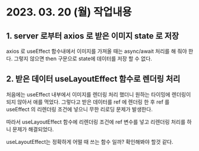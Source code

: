 # 2023. 03. 20 (월) 작업내용

## 1. server 로부터 axios 로 받은 이미지 state 로 저장

axios 로 useEffect 함수내에서 이미지를 가져올 때는 async/await 처리를 해 줘야 한다. 그렇지 않으면 then 구문으로 state에 데이터를 저장 할 수 없다.

## 2. 받은 데이터 useLayoutEffect 함수로 렌더링 처리

처음에는 useEffect 내부에서 이미지를 렌더링 처리 했더니 원하는 타이밍에 렌더링이 되지 않아서 애를 먹었다. 그렇다고 받은 데이터를 ref 에 렌더링 한 후 ref 를 useEffect 의 리렌더링 조건에 넣으니 무한 리로딩 문제가 발생한다.

따라서 useLayoutEffect 함수에 리렌더링 조건에 ref 변수를 넣고 리렌더링 처리를 하니 문제가 해결되었다. 

useLayoutEffect는 정확하게 어떨 때 쓰는 함수 일까? 확인해봐야 할것 같다.

